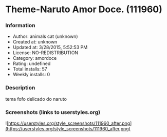 # Theme-Naruto Amor Doce. (111960)

### Information
- Author: animals cat (unknown)
- Created at: unknown
- Updated at: 3/28/2015, 5:52:53 PM
- License: NO-REDISTRIBUTION
- Category: amordoce
- Rating: undefined
- Total installs: 57
- Weekly installs: 0


### Description
tema fofo delicado do naruto


### Screenshots (links to userstyles.org)
![https://userstyles.org/style_screenshots/111960_after.png](https://userstyles.org/style_screenshots/111960_after.png)


